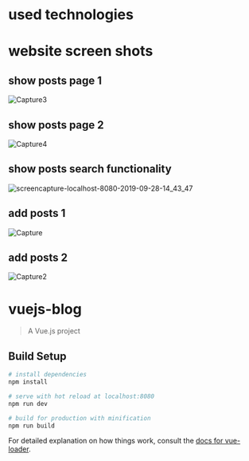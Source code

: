 # used technologies 

# website screen shots 

## show posts page 1
![Capture3](https://user-images.githubusercontent.com/24479105/65816800-a190a780-e200-11e9-9101-c28b0f50b24d.PNG)

## show posts page 2 
![Capture4](https://user-images.githubusercontent.com/24479105/65816801-a190a780-e200-11e9-99d6-4c91b71dbfbe.PNG)

## show posts search functionality
![screencapture-localhost-8080-2019-09-28-14_43_47](https://user-images.githubusercontent.com/24479105/65816970-3f38a680-e202-11e9-93c8-8ff6f407d7df.png)

## add posts 1 
![Capture](https://user-images.githubusercontent.com/24479105/65816976-495aa500-e202-11e9-8ccf-a8b4861971c1.PNG)
## add posts 2
![Capture2](https://user-images.githubusercontent.com/24479105/65816975-48c20e80-e202-11e9-97eb-84ec74617bda.PNG)

# vuejs-blog

> A Vue.js project

## Build Setup

``` bash
# install dependencies
npm install

# serve with hot reload at localhost:8080
npm run dev

# build for production with minification
npm run build
```

For detailed explanation on how things work, consult the [docs for vue-loader](http://vuejs.github.io/vue-loader).
